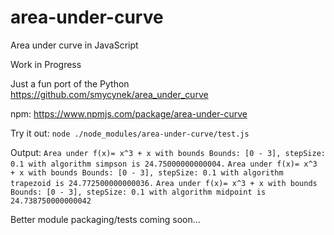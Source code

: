 # area-under-curve
Area under curve in JavaScript

Work in Progress

Just a fun port of the Python
https://github.com/smycynek/area_under_curve

npm: https://www.npmjs.com/package/area-under-curve

Try it out:
`node ./node_modules/area-under-curve/test.js`

Output:
`Area under f(x)= x^3 + x with bounds Bounds: [0 - 3], stepSize: 0.1 with algorithm simpson is 24.75000000000004.`
`Area under f(x)= x^3 + x with bounds Bounds: [0 - 3], stepSize: 0.1 with algorithm trapezoid is 24.772500000000036.`
`Area under f(x)= x^3 + x with bounds Bounds: [0 - 3], stepSize: 0.1 with algorithm midpoint is 24.738750000000042`

Better module packaging/tests coming soon...
